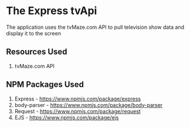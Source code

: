 # The Express tvApi

The application uses the tvMaze.com API to pull television show data and display it to the screen

## Resources Used
1. tvMaze.com API

## NPM Packages Used
1. Express - https://www.npmjs.com/package/express
2. body-parser - https://www.npmjs.com/package/body-parser
3. Request - https://www.npmjs.com/package/request
4. EJS - https://www.npmjs.com/package/ejs


